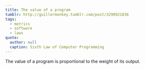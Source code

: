 ```yaml
---
title: The value of a program
tumblr: http://guillermonkey.tumblr.com/post/3290921836
tags:
  - metrics
  - software
  - laws
quote:
  author: null
  caption: Sixth Law of Computer Programming
---
```


The value of a program is proportional to the weight of its output.
